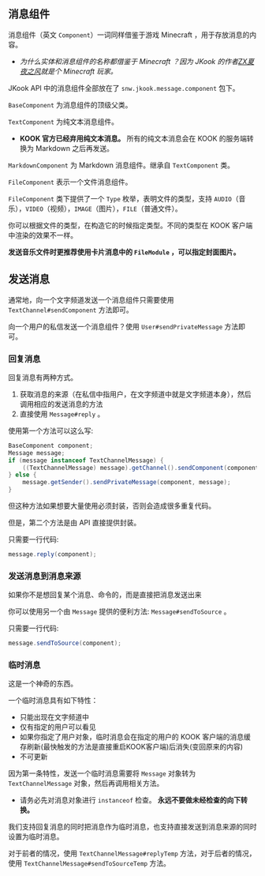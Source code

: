 ## 消息组件

消息组件（英文 `Component`）一词同样借鉴于游戏 Minecraft ，用于存放消息的内容。
* _为什么实体和消息组件的名称都借鉴于 Minecraft ？因为 JKook 的作者[ZX夏夜之风](https://github.com/SNWCreations)就是个 Minecraft 玩家。_

JKook API 中的消息组件全部放在了 `snw.jkook.message.component` 包下。

`BaseComponent` 为消息组件的顶级父类。

`TextComponent` 为纯文本消息组件。
* **KOOK 官方已经弃用纯文本消息。** 所有的纯文本消息会在 KOOK 的服务端转换为 Markdown 之后再发送。

`MarkdownComponent` 为 Markdown 消息组件。继承自 `TextComponent` 类。

`FileComponent` 表示一个文件消息组件。

`FileComponent` 类下提供了一个 `Type` 枚举，表明文件的类型，支持 `AUDIO`（音乐），`VIDEO`（视频），`IMAGE`（图片），`FILE`（普通文件）。

你可以根据文件的类型，在构造它的时候指定类型。不同的类型在 KOOK 客户端中渲染的效果不一样。

**发送音乐文件时更推荐使用卡片消息中的 `FileModule` ，可以指定封面图片。**

## 发送消息

通常地，向一个文字频道发送一个消息组件只需要使用 `TextChannel#sendComponent` 方法即可。

向一个用户的私信发送一个消息组件？使用 `User#sendPrivateMessage` 方法即可。

### 回复消息

回复消息有两种方式。

1. 获取消息的来源（在私信中指用户，在文字频道中就是文字频道本身），然后调用相应的发送消息的方法
2. 直接使用 `Message#reply` 。

使用第一个方法可以这么写:
```java
BaseComponent component;
Message message;
if (message instanceof TextChannelMessage) {
    ((TextChannelMessage) message).getChannel().sendComponent(component, message, null);    
} else {
    message.getSender().sendPrivateMessage(component, message);
}
```

但这种方法如果想要大量使用必须封装，否则会造成很多重复代码。

但是，第二个方法是由 API 直接提供封装。

只需要一行代码:
```java
message.reply(component);
```

### 发送消息到消息来源

如果你不是想回复某个消息、命令的，而是直接把消息发送出来

你可以使用另一个由 `Message` 提供的便利方法: `Message#sendToSource` 。

只需要一行代码:
```java
message.sendToSource(component);
```

### 临时消息

这是一个神奇的东西。

一个临时消息具有如下特性：
* 只能出现在文字频道中
* 仅有指定的用户可以看见
* 如果你指定了用户对象，临时消息会在指定的用户的 KOOK 客户端的消息缓存刷新(最快触发的方法是直接重启KOOK客户端)后消失(变回原来的内容)
* 不可更新

因为第一条特性，发送一个临时消息需要将 `Message` 对象转为 `TextChannelMessage` 对象，然后再调用相关方法。
* 请务必先对消息对象进行 `instanceof` 检查。 **永远不要做未经检查的向下转换。**

我们支持回复消息的同时把消息作为临时消息，也支持直接发送到消息来源的同时设置为临时消息。

对于前者的情况，使用 `TextChannelMessage#replyTemp` 方法，对于后者的情况，使用 `TextChannelMessage#sendToSourceTemp` 方法。
